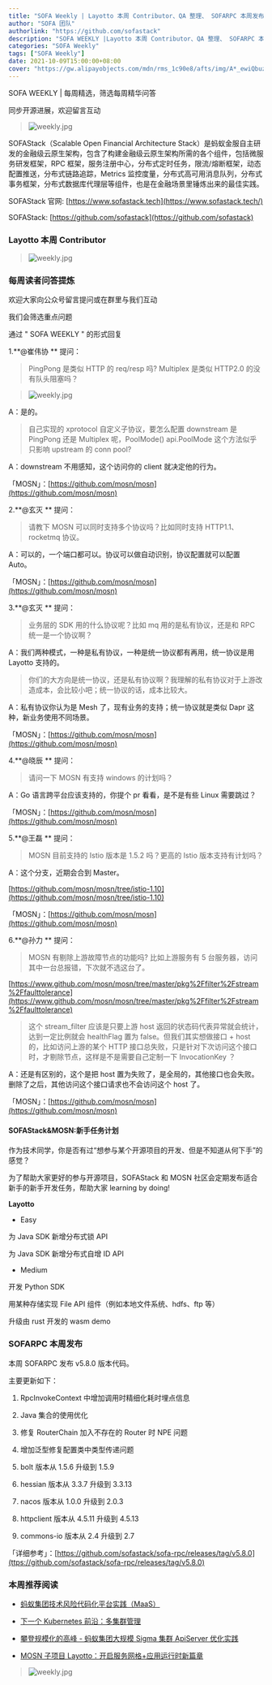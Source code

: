 ```yaml
---
title: "SOFA Weekly | Layotto 本周 Contributor、QA 整理、 SOFARPC 本周发布"
author: "SOFA 团队"
authorlink: "https://github.com/sofastack"
description: "SOFA WEEKLY |Layotto 本周 Contributor、QA 整理、 SOFARPC 本周发布"
categories: "SOFA Weekly"
tags: ["SOFA Weekly"]
date: 2021-10-09T15:00:00+08:00
cover: "https://gw.alipayobjects.com/mdn/rms_1c90e8/afts/img/A*_ewiQbuzeOQAAAAAAAAAAAAAARQnAQ"
---
```


SOFA WEEKLY | 每周精选，筛选每周精华问答

同步开源进展，欢迎留言互动

>![weekly.jpg](https://gw.alipayobjects.com/mdn/rms_1c90e8/afts/img/A*_ewiQbuzeOQAAAAAAAAAAAAAARQnAQ)

SOFAStack（Scalable Open Financial Architecture Stack）是蚂蚁金服自主研发的金融级云原生架构，包含了构建金融级云原生架构所需的各个组件，包括微服务研发框架，RPC 框架，服务注册中心，分布式定时任务，限流/熔断框架，动态配置推送，分布式链路追踪，Metrics 监控度量，分布式高可用消息队列，分布式事务框架，分布式数据库代理层等组件，也是在金融场景里锤炼出来的最佳实践。

SOFAStack 官网: [https://www.sofastack.tech](https://www.sofastack.tech/)

SOFAStack: [https://github.com/sofastack](https://github.com/sofastack)

### Layotto 本周 Contributor

>![weekly.jpg](https://gw.alipayobjects.com/zos/bmw-prod/4466b21f-de4d-4ff4-87cc-0cca015cf36f.webp)

### 每周读者问答提炼

欢迎大家向公众号留言提问或在群里与我们互动

我们会筛选重点问题

通过 " SOFA WEEKLY " 的形式回复

1.**@崔伟协 ** 提问：

>PingPong 是类似 HTTP 的 req/resp 吗? Multiplex 是类似 HTTP2.0 的没有队头阻塞吗？

>![weekly.jpg](https://gw.alipayobjects.com/zos/bmw-prod/ac9c0a46-5061-45f8-a418-44a1fddbb4d1.webp)

A：是的。

>自己实现的 xprotocol 自定义子协议，要怎么配置 downstream 是 PingPong 还是 Multiplex 呢，PoolMode() api.PoolMode 这个方法似乎只影响 upstream 的 conn pool?

A：downstream 不用感知，这个访问你的 client 就决定他的行为。

「MOSN」：[https://github.com/mosn/mosn](https://github.com/mosn/mosn)

2.**@玄灭 ** 提问：

>请教下 MOSN 可以同时支持多个协议吗？比如同时支持 HTTP1.1、rocketmq 协议。

A：可以的，一个端口都可以。协议可以做自动识别，协议配置就可以配置 Auto。

「MOSN」：[https://github.com/mosn/mosn](https://github.com/mosn/mosn)

3.**@玄灭 ** 提问：

>业务层的 SDK 用的什么协议呢？比如 mq 用的是私有协议，还是和 RPC 统一是一个协议啊？

A：我们两种模式，一种是私有协议，一种是统一协议都有再用，统一协议是用 Layotto 支持的。

>你们的大方向是统一协议，还是私有协议啊？我理解的私有协议对于上游改造成本，会比较小吧；统一协议的话，成本比较大。

A：私有协议你认为是 Mesh 了，现有业务的支持；统一协议就是类似 Dapr 这种，新业务使用不同场景。

「MOSN」：[https://github.com/mosn/mosn](https://github.com/mosn/mosn)

4.**@晓辰  ** 提问：

>请问一下 MOSN 有支持 windows 的计划吗？

A：Go 语言跨平台应该支持的，你提个 pr 看看，是不是有些 Linux 需要跳过？

「MOSN」：[https://github.com/mosn/mosn](https://github.com/mosn/mosn)

5.**@王磊  ** 提问：

>MOSN 目前支持的 Istio 版本是 1.5.2 吗？更高的 Istio 版本支持有计划吗？

A：这个分支，近期会合到 Master。

[https://github.com/mosn/mosn/tree/istio-1.10](https://github.com/mosn/mosn/tree/istio-1.10)

「MOSN」：[https://github.com/mosn/mosn](https://github.com/mosn/mosn)

6.**@孙力  ** 提问：

>MOSN 有剔除上游故障节点的功能吗? 比如上游服务有 5 台服务器，访问其中一台总报错，下次就不选这台了。

[https://www.github.com/mosn/mosn/tree/master/pkg%2Ffilter%2Fstream%2Ffaulttolerance](https://www.github.com/mosn/mosn/tree/master/pkg%2Ffilter%2Fstream%2Ffaulttolerance)

>这个 stream_filter 应该是只要上游 host 返回的状态码代表异常就会统计，达到一定比例就会 healthFlag 置为 false。但我们其实想做接口 + host 的，比如访问上游的某个 HTTP 接口总失败，只是针对下次访问这个接口时，才剔除节点，这样是不是需要自己定制一下 InvocationKey ？

A：还是有区别的，这个是把 host 置为失败了，是全局的，其他接口也会失败。删除了之后，其他访问这个接口请求也不会访问这个 host 了。

「MOSN」：[https://github.com/mosn/mosn](https://github.com/mosn/mosn)

#### SOFAStack&MOSN:新手任务计划

作为技术同学，你是否有过“想参与某个开源项目的开发、但是不知道从何下手”的感觉？

为了帮助大家更好的参与开源项目，SOFAStack 和 MOSN 社区会定期发布适合新手的新手开发任务，帮助大家 learning by doing!

**Layotto**

- Easy

为 Java SDK 新增分布式锁 API

为 Java SDK 新增分布式自增 ID API

- Medium

开发 Python SDK

用某种存储实现 File API 组件（例如本地文件系统、hdfs、ftp 等）

升级由 rust 开发的 wasm demo

### SOFARPC 本周发布

本周 SOFARPC 发布 v5.8.0 版本代码。

主要更新如下：

1. RpcInvokeContext 中增加调用时精细化耗时埋点信息

2. Java 集合的使用优化

3. 修复 RouterChain 加入不存在的 Router 时 NPE 问题

4. 增加泛型修复配置类中类型传递问题

5. bolt 版本从 1.5.6 升级到 1.5.9

6. hessian 版本从 3.3.7 升级到 3.3.13

7. nacos 版本从 1.0.0 升级到 2.0.3

8. httpclient 版本从 4.5.11 升级到 4.5.13

9. commons-io 版本从 2.4 升级到 2.7


「详细参考」：[https://github.com/sofastack/sofa-rpc/releases/tag/v5.8.0](ttps://github.com/sofastack/sofa-rpc/releases/tag/v5.8.0)

### 本周推荐阅读

- [蚂蚁集团技术风险代码化平台实践（MaaS）](https://mp.weixin.qq.com/s?__biz=MzUzMzU5Mjc1Nw==&mid=2247495808&idx=1&sn=88246170520e1e3942f069a559200ea4&chksm=faa31f5acdd4964c877ccf2a5ef27e3c9acd104787341e43b2d4c01bed01c91f310262fb0ec4&scene=21#wechat_redirect)

- [下一个 Kubernetes 前沿：多集群管理](https://mp.weixin.qq.com/s?__biz=MzUzMzU5Mjc1Nw==&mid=2247495694&idx=1&sn=0e2d5b03ac7320e8d1bcca3d547fdee8&chksm=faa31fd4cdd496c2d646e1c651b601fab83acfb5f4361ca340cde0b029b78e9c894ccb094107&scene=21)

- [攀登规模化的高峰 - 蚂蚁集团大规模 Sigma 集群 ApiServer 优化实践](https://mp.weixin.qq.com/s?__biz=MzUzMzU5Mjc1Nw==&mid=2247495694&idx=1&sn=0e2d5b03ac7320e8d1bcca3d547fdee8&chksm=faa31fd4cdd496c2d646e1c651b601fab83acfb5f4361ca340cde0b029b78e9c894ccb094107&scene=21)

- [MOSN 子项目 Layotto：开启服务网格+应用运行时新篇章](https://mp.weixin.qq.com/s?__biz=MzUzMzU5Mjc1Nw==&mid=2247488835&idx=1&sn=d645b9abc866048e679b56bfe3b72482&chksm=faa0fa99cdd7738ff1749ae75b1670f953c92b70dcf0358337977438fd74b632b21a7b17ece3&scene=21#wechat_redirect)

>![weekly.jpg](https://gw.alipayobjects.com/zos/bmw-prod/337fd10f-76f2-4e08-b25f-3d23e3510cb9.webp)
